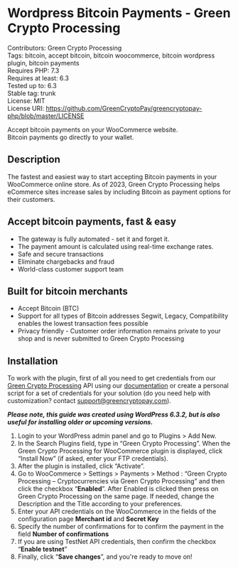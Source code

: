 # Wordpress Bitcoin Payments - Green Crypto Processing
Contributors: Green Crypto Processing\
Tags: bitcoin, accept bitcoin, bitcoin woocommerce, bitcoin wordpress plugin, bitcoin payments\
Requires PHP: 7.3\
Requires at least: 6.3\
Tested up to: 6.3\
Stable tag: trunk\
License: MIT\
License URI: https://github.com/GreenCryptoPay/greencryptopay-php/blob/master/LICENSE

Accept bitcoin payments on your WooCommerce website.\
Bitcoin payments go directly to your wallet.

## Description
The fastest and easiest way to start accepting Bitcoin payments in your WooCommerce online store. As of 2023, Green Crypto Processing helps eCommerce sites increase sales by including Bitcoin as payment options for their customers.

## Accept bitcoin payments, fast & easy 
- The gateway is fully automated - set it and forget it.
- The payment amount is calculated using real-time exchange rates.
- Safe and secure transactions
- Eliminate chargebacks and fraud
- World-class customer support team

## Built for bitcoin merchants 
- Accept Bitcoin (BTC)
- Support for all types of Bitcoin addresses Segwit, Legacy, Compatibility  enables the lowest transaction fees possible
- Privacy friendly - Customer order information remains private to your shop and is never submitted to Green Crypto Processing 

## Installation
To work with the plugin, first of all you need to get credentials from our [Green Crypto Processing](https://greencryptopay.com/ru/standard) API using our [documentation](https://greencryptopay.com/documentation#standard-api) or create a personal script for a set of credentials for your solution (do you need help with customization? contact support@greencryptopay.com).

***Please note, this guide was created using WordPress 6.3.2, but is also useful for installing older or upcoming versions.***

1. Login to your WordPress admin panel and go to Plugins > Add New.
2. In the Search Plugins field, type in “Green Crypto Processing”. When the Green Crypto Processing for WooCommerce plugin is displayed, click “Install Now” (if asked, enter your FTP credentials).
3. After the plugin is installed, click “Activate”.
4. Go to WooCommerce > Settings > Payments > Method : “Green Crypto Processing – Cryptocurrencies via Green Crypto Processing” and then click the checkbox “**Enabled**”. After Enabled is clicked then press on Green Crypto Processing on the same page. If needed, change the Description and the Title according to your preferences.
5. Enter your API credentials on the WooCommerce in the fields of the configuration page **Merchant id** and **Secret Key**  
6. Specify the number of confirmations for to confirm the payment  in the field **Number of confirmations**
7. If you are using TestNet API credentials, then confirm the checkbox “**Enable testnet**”
8. Finally, click “**Save changes**”, and you're ready to move on! 